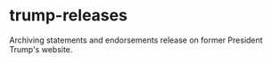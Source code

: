 # trump-releases
Archiving statements and endorsements release on former President Trump's website. 
